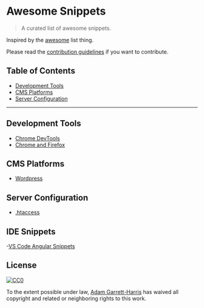 # Awesome Snippets

> A curated list of awesome snippets.

Inspired by the [awesome](https://github.com/sindresorhus/awesome) list thing.

Please read the [contribution guidelines](contributing.md) if you want to contribute.

## Table of Contents

- [Development Tools](#development-tools)
- [CMS Platforms](#cms-platforms)
- [Server Configuration](#server-configuration)

---

## Development Tools

- [Chrome DevTools](https://github.com/bahmutov/code-snippets)
- [Chrome and Firefox](https://github.com/bgrins/devtools-snippets)

## CMS Platforms

- [Wordpress](https://github.com/theandersonn/wp-snippets)

## Server Configuration

- [.htaccess](https://github.com/phanan/htaccess)

## IDE Snippets

-[VS Code Angular Snippets](https://github.com/johnpapa/vscode-angular-snippets)

## License

[![CC0](https://i.creativecommons.org/p/zero/1.0/88x31.png)](https://creativecommons.org/publicdomain/zero/1.0/)

To the extent possible under law, [Adam Garrett-Harris](https://twitter.com/agarrharr) has waived all copyright and related or neighboring rights to this work.
